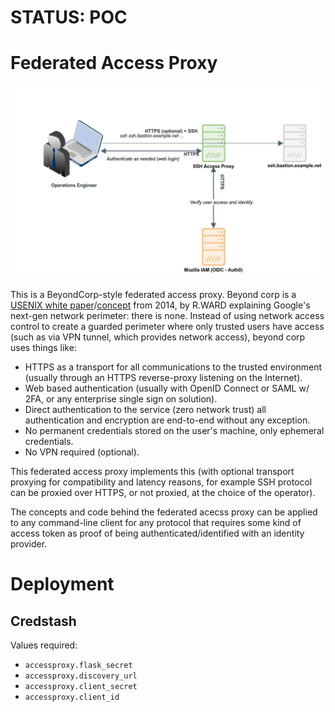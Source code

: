 # STATUS: POC

# Federated Access Proxy

![Diagram](/docs/images/hl_diagram.png?raw=true "High-level diagram")

This is a BeyondCorp-style federated access proxy.  Beyond corp is a [USENIX white
paper](https://www.usenix.org/system/files/login/articles/login_dec14_02_ward.pdf)/[concept](https://research.google.com/pubs/pub43231.html)
from 2014, by R.WARD explaining Google's next-gen network perimeter: there is none.  Instead of using network access
control to create a guarded perimeter where only trusted users have access (such as via VPN tunnel, which provides
network access), beyond corp uses things like:

- HTTPS as a transport for all communications to the trusted environment (usually through an HTTPS reverse-proxy
  listening on the Internet).
- Web based authentication (usually with OpenID Connect or SAML w/ 2FA, or any enterprise single sign on solution).
- Direct authentication to the service (zero network trust) all authentication and encryption are end-to-end without any exception.
- No permanent credentials stored on the user's machine, only ephemeral credentials.
- No VPN required (optional).

This federated access proxy implements this (with optional transport proxying for compatibility and latency reasons, for
example SSH protocol can be proxied over HTTPS, or not proxied, at the choice of the operator).

The concepts and code behind the federated acecss proxy can be applied to any command-line client for any protocol that
requires some kind of access token as proof of being authenticated/identified with an identity provider.

# Deployment

## Credstash

Values required:
- `accessproxy.flask_secret`
- `accessproxy.discovery_url`
- `accessproxy.client_secret`
- `accessproxy.client_id`
